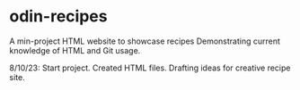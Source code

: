 # odin-recipes
A min-project HTML website to showcase recipes
Demonstrating current knowledge of HTML and Git usage.

8/10/23: Start project. Created HTML files. Drafting ideas for creative recipe site.


